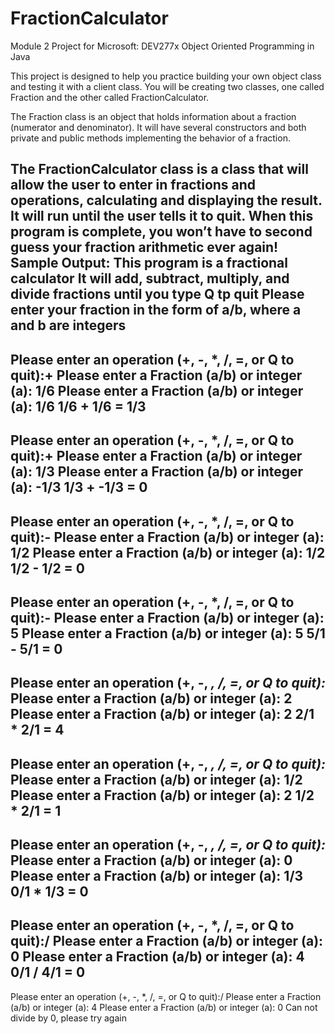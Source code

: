 # FractionCalculator
Module 2 Project for Microsoft: DEV277x Object Oriented Programming in Java

This project is designed to help you practice building your own object class and testing it with a client class. You will be creating two classes, one called Fraction and the other called FractionCalculator. 

The Fraction class is an object that holds information about a fraction (numerator and denominator). It will have several constructors and both private and public methods implementing the behavior of a fraction. 

The FractionCalculator class is a class that will allow the user to enter in fractions and operations, calculating and displaying the result. It will run until the user tells it to quit. When this program is complete, you won’t have to second guess your fraction arithmetic ever again!
Sample Output:
This program is a fractional calculator
It will add, subtract, multiply, and divide fractions until you type Q tp quit
Please enter your fraction in the form of a/b, where a and b are integers
-------------------------------------------------------------------------------------------
Please enter an operation (+, -, *, /, =, or Q to quit):+
Please enter a Fraction (a/b) or integer (a): 1/6
Please enter a Fraction (a/b) or integer (a): 1/6
1/6 + 1/6 = 1/3
-------------------------------------------------------------------------------------------
Please enter an operation (+, -, *, /, =, or Q to quit):+
Please enter a Fraction (a/b) or integer (a): 1/3
Please enter a Fraction (a/b) or integer (a): -1/3
1/3 + -1/3 = 0
-------------------------------------------------------------------------------------------
Please enter an operation (+, -, *, /, =, or Q to quit):-
Please enter a Fraction (a/b) or integer (a): 1/2
Please enter a Fraction (a/b) or integer (a): 1/2
1/2 - 1/2 = 0
-------------------------------------------------------------------------------------------
Please enter an operation (+, -, *, /, =, or Q to quit):-
Please enter a Fraction (a/b) or integer (a): 5
Please enter a Fraction (a/b) or integer (a): 5
5/1 - 5/1 = 0
-------------------------------------------------------------------------------------------
Please enter an operation (+, -, *, /, =, or Q to quit):*
Please enter a Fraction (a/b) or integer (a): 2
Please enter a Fraction (a/b) or integer (a): 2
2/1 * 2/1 = 4
-------------------------------------------------------------------------------------------
Please enter an operation (+, -, *, /, =, or Q to quit):*
Please enter a Fraction (a/b) or integer (a): 1/2
Please enter a Fraction (a/b) or integer (a): 2
1/2 * 2/1 = 1
-------------------------------------------------------------------------------------------
Please enter an operation (+, -, *, /, =, or Q to quit):*
Please enter a Fraction (a/b) or integer (a): 0
Please enter a Fraction (a/b) or integer (a): 1/3
0/1 * 1/3 = 0
-------------------------------------------------------------------------------------------
Please enter an operation (+, -, *, /, =, or Q to quit):/
Please enter a Fraction (a/b) or integer (a): 0
Please enter a Fraction (a/b) or integer (a): 4
0/1 / 4/1 = 0
-------------------------------------------------------------------------------------------
Please enter an operation (+, -, *, /, =, or Q to quit):/
Please enter a Fraction (a/b) or integer (a): 4
Please enter a Fraction (a/b) or integer (a): 0
Can not divide by 0, please try again
